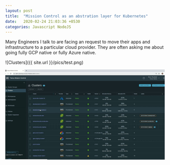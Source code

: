 ```yaml
---
layout: post
title:  "Mission Control as an abstration layer for Kubernetes"
date:   2020-02-24 21:03:36 +0530
categories: Javascript NodeJS
---
```

Many Engineers I talk to are facing an request to move their apps and infrastructure to a particular cloud provider. They are often asking me about going fully GCP native or fully Azure native. 

![Clusters]({{ site.url }}/pics/test.png)

![image](/pics/test.png)


